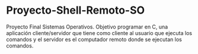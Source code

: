 # Proyecto-Shell-Remoto-SO
Proyecto Final Sistemas Operativos. Objetivo programar en C, una aplicación cliente/servidor que tiene como cliente al usuario que ejecuta los comandos y el servidor es el computador remoto  donde se ejecutan los comandos.
